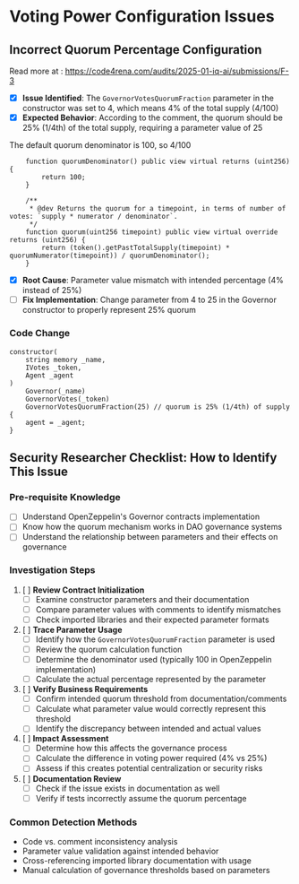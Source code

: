 # Voting Power Configuration Issues

## Incorrect Quorum Percentage Configuration
Read more at : https://code4rena.com/audits/2025-01-iq-ai/submissions/F-3
- [x] **Issue Identified**: The `GovernorVotesQuorumFraction` parameter in the constructor was set to 4, which means 4% of the total supply (4/100)
- [x] **Expected Behavior**: According to the comment, the quorum should be 25% (1/4th) of the total supply, requiring a parameter value of 25

The default quorum denominator is 100, so 4/100
```solidity
    function quorumDenominator() public view virtual returns (uint256) {
        return 100;
    }

    /**
     * @dev Returns the quorum for a timepoint, in terms of number of votes: `supply * numerator / denominator`.
     */
    function quorum(uint256 timepoint) public view virtual override returns (uint256) {
        return (token().getPastTotalSupply(timepoint) * quorumNumerator(timepoint)) / quorumDenominator();
    }

```
- [x] **Root Cause**: Parameter value mismatch with intended percentage (4% instead of 25%)
- [ ] **Fix Implementation**: Change parameter from 4 to 25 in the Governor constructor to properly represent 25% quorum

### Code Change
```solidity
constructor(
    string memory _name,
    IVotes _token,
    Agent _agent
)
    Governor(_name)
    GovernorVotes(_token)
    GovernorVotesQuorumFraction(25) // quorum is 25% (1/4th) of supply
{
    agent = _agent;
}
```

## Security Researcher Checklist: How to Identify This Issue

### Pre-requisite Knowledge
- [ ] Understand OpenZeppelin's Governor contracts implementation
- [ ] Know how the quorum mechanism works in DAO governance systems
- [ ] Understand the relationship between parameters and their effects on governance

### Investigation Steps
1. [ ] **Review Contract Initialization**
   - [ ] Examine constructor parameters and their documentation
   - [ ] Compare parameter values with comments to identify mismatches
   - [ ] Check imported libraries and their expected parameter formats

2. [ ] **Trace Parameter Usage**
   - [ ] Identify how the `GovernorVotesQuorumFraction` parameter is used
   - [ ] Review the quorum calculation function
   - [ ] Determine the denominator used (typically 100 in OpenZeppelin implementation)
   - [ ] Calculate the actual percentage represented by the parameter

3. [ ] **Verify Business Requirements**
   - [ ] Confirm intended quorum threshold from documentation/comments
   - [ ] Calculate what parameter value would correctly represent this threshold
   - [ ] Identify the discrepancy between intended and actual values

4. [ ] **Impact Assessment**
   - [ ] Determine how this affects the governance process
   - [ ] Calculate the difference in voting power required (4% vs 25%)
   - [ ] Assess if this creates potential centralization or security risks

5. [ ] **Documentation Review**
   - [ ] Check if the issue exists in documentation as well
   - [ ] Verify if tests incorrectly assume the quorum percentage

### Common Detection Methods
- Code vs. comment inconsistency analysis
- Parameter value validation against intended behavior
- Cross-referencing imported library documentation with usage
- Manual calculation of governance thresholds based on parameters